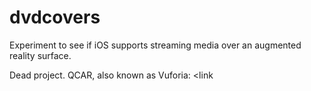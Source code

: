 # dvdcovers
Experiment to see if iOS supports streaming media over an augmented reality surface.

Dead project. QCAR, also known as Vuforia: <link
